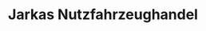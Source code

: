 ---
title: "Jarkas Nutzfahrzeughandel"
url: /geseke/jarkas-nutzfahrzeughandel-erwitter-strasse/
shop: Autohaus
---